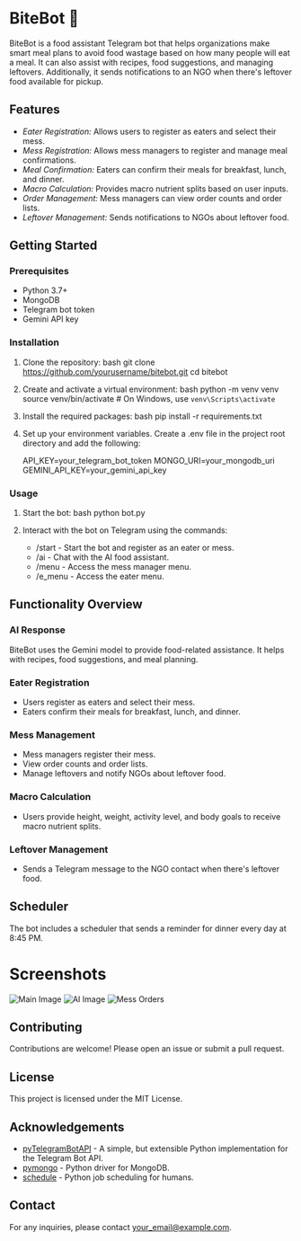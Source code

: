 # BiteBot 🍔

BiteBot is a food assistant Telegram bot that helps organizations make smart meal plans to avoid food wastage based on how many people will eat a meal. It can also assist with recipes, food suggestions, and managing leftovers. Additionally, it sends notifications to an NGO when there's leftover food available for pickup.

## Features

- *Eater Registration:* Allows users to register as eaters and select their mess.
- *Mess Registration:* Allows mess managers to register and manage meal confirmations.
- *Meal Confirmation:* Eaters can confirm their meals for breakfast, lunch, and dinner.
- *Macro Calculation:* Provides macro nutrient splits based on user inputs.
- *Order Management:* Mess managers can view order counts and order lists.
- *Leftover Management:* Sends notifications to NGOs about leftover food.

## Getting Started

### Prerequisites

- Python 3.7+
- MongoDB
- Telegram bot token
- Gemini API key

### Installation

1. Clone the repository:
    bash
    git clone https://github.com/yourusername/bitebot.git
    cd bitebot
    

2. Create and activate a virtual environment:
    bash
    python -m venv venv
    source venv/bin/activate  # On Windows, use `venv\Scripts\activate`
    

3. Install the required packages:
    bash
    pip install -r requirements.txt
    

4. Set up your environment variables. Create a .env file in the project root directory and add the following:
    
    API_KEY=your_telegram_bot_token
    MONGO_URI=your_mongodb_uri
    GEMINI_API_KEY=your_gemini_api_key
    

### Usage

1. Start the bot:
    bash
    python bot.py
    

2. Interact with the bot on Telegram using the commands:
    - /start - Start the bot and register as an eater or mess.
    - /ai - Chat with the AI food assistant.
    - /menu - Access the mess manager menu.
    - /e_menu - Access the eater menu.

## Functionality Overview

### AI Response
BiteBot uses the Gemini model to provide food-related assistance. It helps with recipes, food suggestions, and meal planning.

### Eater Registration
- Users register as eaters and select their mess.
- Eaters confirm their meals for breakfast, lunch, and dinner.

### Mess Management
- Mess managers register their mess.
- View order counts and order lists.
- Manage leftovers and notify NGOs about leftover food.

### Macro Calculation
- Users provide height, weight, activity level, and body goals to receive macro nutrient splits.

### Leftover Management
- Sends a Telegram message to the NGO contact when there's leftover food.

## Scheduler
The bot includes a scheduler that sends a reminder for dinner every day at 8:45 PM.

# Screenshots
![Main Image](https://i.imgur.com/JaTMMTa.jpeg)
![AI Image](https://i.imgur.com/39hG9q8.jpeg)
![Mess Orders](https://i.imgur.com/7H0xGav.jpeg)

## Contributing

Contributions are welcome! Please open an issue or submit a pull request.

## License

This project is licensed under the MIT License.

## Acknowledgements

- [pyTelegramBotAPI](https://github.com/eternnoir/pyTelegramBotAPI) - A simple, but extensible Python implementation for the Telegram Bot API.
- [pymongo](https://github.com/mongodb/mongo-python-driver) - Python driver for MongoDB.
- [schedule](https://github.com/dbader/schedule) - Python job scheduling for humans.

## Contact

For any inquiries, please contact [your_email@example.com](mailto:your_email@example.com).

